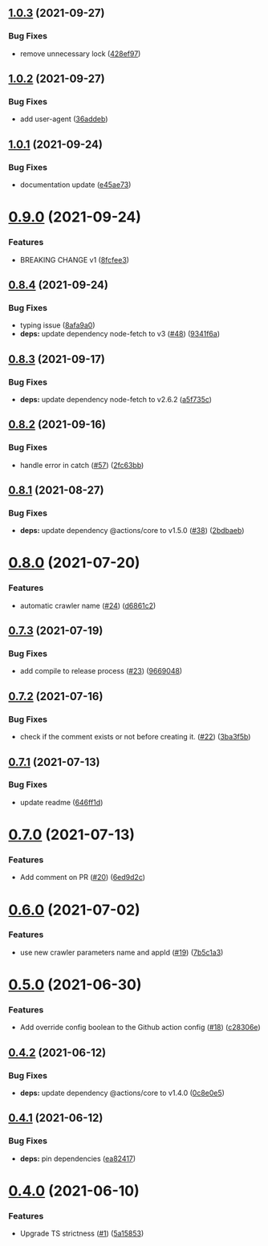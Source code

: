 ## [1.0.3](https://github.com/algolia/algoliasearch-crawler-github-actions/compare/v1.0.2...v1.0.3) (2021-09-27)


### Bug Fixes

* remove unnecessary lock ([428ef97](https://github.com/algolia/algoliasearch-crawler-github-actions/commit/428ef97a8b3ecf4e7ab4bd6e7566c1d301a8b7ec))

## [1.0.2](https://github.com/algolia/algoliasearch-crawler-github-actions/compare/v1.0.1...v1.0.2) (2021-09-27)


### Bug Fixes

* add user-agent ([36addeb](https://github.com/algolia/algoliasearch-crawler-github-actions/commit/36addebf7d200ea17d17d311207a1a873e99d29a))

## [1.0.1](https://github.com/algolia/algoliasearch-crawler-github-actions/compare/v1.0.0...v1.0.1) (2021-09-24)


### Bug Fixes

* documentation update ([e45ae73](https://github.com/algolia/algoliasearch-crawler-github-actions/commit/e45ae73cd47e58ef1eb4e0be363c50312bab62f5))

# [0.9.0](https://github.com/algolia/algoliasearch-crawler-github-actions/compare/v0.8.4...v0.9.0) (2021-09-24)


### Features

* BREAKING CHANGE v1 ([8fcfee3](https://github.com/algolia/algoliasearch-crawler-github-actions/commit/8fcfee3a5c727f2cfbfc6555d0392b17a3bfe74e))

## [0.8.4](https://github.com/algolia/algoliasearch-crawler-github-actions/compare/v0.8.3...v0.8.4) (2021-09-24)


### Bug Fixes

* typing issue ([8afa9a0](https://github.com/algolia/algoliasearch-crawler-github-actions/commit/8afa9a07515e632e8516a9bd00e3a1b236065cb1))
* **deps:** update dependency node-fetch to v3 ([#48](https://github.com/algolia/algoliasearch-crawler-github-actions/issues/48)) ([9341f6a](https://github.com/algolia/algoliasearch-crawler-github-actions/commit/9341f6a2fa2fe583f63a7bae178a65eb0a821e1c))

## [0.8.3](https://github.com/algolia/algoliasearch-crawler-github-actions/compare/v0.8.2...v0.8.3) (2021-09-17)


### Bug Fixes

* **deps:** update dependency node-fetch to v2.6.2 ([a5f735c](https://github.com/algolia/algoliasearch-crawler-github-actions/commit/a5f735c1a4a1d3056fba010916f9761a0cec1595))

## [0.8.2](https://github.com/algolia/algoliasearch-crawler-github-actions/compare/v0.8.1...v0.8.2) (2021-09-16)


### Bug Fixes

* handle error in catch ([#57](https://github.com/algolia/algoliasearch-crawler-github-actions/issues/57)) ([2fc63bb](https://github.com/algolia/algoliasearch-crawler-github-actions/commit/2fc63bb64fb96b907ace4a965ea4df9820712498))

## [0.8.1](https://github.com/algolia/algoliasearch-crawler-github-actions/compare/v0.8.0...v0.8.1) (2021-08-27)


### Bug Fixes

* **deps:** update dependency @actions/core to v1.5.0 ([#38](https://github.com/algolia/algoliasearch-crawler-github-actions/issues/38)) ([2bdbaeb](https://github.com/algolia/algoliasearch-crawler-github-actions/commit/2bdbaeb32f6f916e6e29ab07583a1e47d4d4f8dc))

# [0.8.0](https://github.com/algolia/algoliasearch-crawler-github-actions/compare/v0.7.3...v0.8.0) (2021-07-20)


### Features

* automatic crawler name ([#24](https://github.com/algolia/algoliasearch-crawler-github-actions/issues/24)) ([d6861c2](https://github.com/algolia/algoliasearch-crawler-github-actions/commit/d6861c20f5ca277178bcc79f301150d7c67e0ab8))

## [0.7.3](https://github.com/algolia/algoliasearch-crawler-github-actions/compare/v0.7.2...v0.7.3) (2021-07-19)


### Bug Fixes

* add compile to release process ([#23](https://github.com/algolia/algoliasearch-crawler-github-actions/issues/23)) ([9669048](https://github.com/algolia/algoliasearch-crawler-github-actions/commit/966904857d2c29cdb8eff9e5c499f4c4c798785f))

## [0.7.2](https://github.com/algolia/algoliasearch-crawler-github-actions/compare/v0.7.1...v0.7.2) (2021-07-16)


### Bug Fixes

* check if the comment exists or not before creating it. ([#22](https://github.com/algolia/algoliasearch-crawler-github-actions/issues/22)) ([3ba3f5b](https://github.com/algolia/algoliasearch-crawler-github-actions/commit/3ba3f5b4c71981e4b2e1870e2c01473ddd2f500f))

## [0.7.1](https://github.com/algolia/algoliasearch-crawler-github-actions/compare/v0.7.0...v0.7.1) (2021-07-13)


### Bug Fixes

* update readme ([646ff1d](https://github.com/algolia/algoliasearch-crawler-github-actions/commit/646ff1d6cd50b7b111990d1ff2d681b995522345))

# [0.7.0](https://github.com/algolia/algoliasearch-crawler-github-actions/compare/v0.6.0...v0.7.0) (2021-07-13)


### Features

* Add comment on PR ([#20](https://github.com/algolia/algoliasearch-crawler-github-actions/issues/20)) ([6ed9d2c](https://github.com/algolia/algoliasearch-crawler-github-actions/commit/6ed9d2c6cf0293afd1703537572daccf2d65ddb7))

# [0.6.0](https://github.com/algolia/algoliasearch-crawler-github-actions/compare/v0.5.0...v0.6.0) (2021-07-02)


### Features

* use new crawler parameters name and appId ([#19](https://github.com/algolia/algoliasearch-crawler-github-actions/issues/19)) ([7b5c1a3](https://github.com/algolia/algoliasearch-crawler-github-actions/commit/7b5c1a3ab4b1cb6c1e2bcadb8be866006aef8bc1))

# [0.5.0](https://github.com/algolia/algoliasearch-crawler-github-actions/compare/v0.4.2...v0.5.0) (2021-06-30)


### Features

* Add override config boolean to the Github action config ([#18](https://github.com/algolia/algoliasearch-crawler-github-actions/issues/18)) ([c28306e](https://github.com/algolia/algoliasearch-crawler-github-actions/commit/c28306e8ab3d7997978bf8fd5f8f5652419f9cd4))

## [0.4.2](https://github.com/algolia/algoliasearch-crawler-github-actions/compare/v0.4.1...v0.4.2) (2021-06-12)


### Bug Fixes

* **deps:** update dependency @actions/core to v1.4.0 ([0c8e0e5](https://github.com/algolia/algoliasearch-crawler-github-actions/commit/0c8e0e5ccfdedcfe2b303c888de134fae070a9c2))

## [0.4.1](https://github.com/algolia/algoliasearch-crawler-github-actions/compare/v0.4.0...v0.4.1) (2021-06-12)


### Bug Fixes

* **deps:** pin dependencies ([ea82417](https://github.com/algolia/algoliasearch-crawler-github-actions/commit/ea824172f181d1354e4b0c6fd65333740a254da6))

# [0.4.0](https://github.com/algolia/algoliasearch-crawler-github-actions/compare/v0.3.1...v0.4.0) (2021-06-10)


### Features

* Upgrade TS strictness ([#1](https://github.com/algolia/algoliasearch-crawler-github-actions/issues/1)) ([5a15853](https://github.com/algolia/algoliasearch-crawler-github-actions/commit/5a15853b7efc1eeb3db58e14b4737e63a2df82eb))
